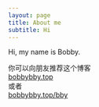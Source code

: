```yaml
---
layout: page
title: About me
subtitle: Hi
---
```


Hi, my name is Bobby.  
  
你可以向朋友推荐这个博客  
[bobbybby.top](http://bobbybby.top)  
或者  
[bobbybby.top/bby](http://bobbybby.top/bby)  
